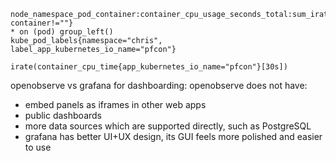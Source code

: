```promql
node_namespace_pod_container:container_cpu_usage_seconds_total:sum_irate{namespace="chris", container!=""}
* on (pod) group_left()
kube_pod_labels{namespace="chris", label_app_kubernetes_io_name="pfcon"}
```

```promql
irate(container_cpu_time{app_kubernetes_io_name="pfcon"}[30s])
```


openobserve vs grafana for dashboarding: openobserve does not have:

- embed panels as iframes in other web apps
- public dashboards
- more data sources which are supported directly, such as PostgreSQL
- grafana has better UI+UX design, its GUI feels more polished and easier to use

